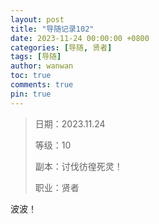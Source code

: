 ```yaml
---
layout: post
title: "导随记录102"
date: 2023-11-24 00:00:00 +0800
categories: [导随, 贤者]
tags: [导随]
author: wanwan
toc: true
comments: true
pin: true
---
```

> 日期：2023.11.24
>
> 等级：10
>
> 副本：讨伐彷徨死灵！
>
> 职业：贤者

波波！